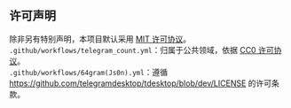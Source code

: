## 许可声明
除非另有特别声明，本项目默认采用 [MIT 许可协议](/LICENSE)。  
`.github/workflows/telegram_count.yml`：归属于公共领域，依据 [CC0 许可协议](https://creativecommons.org/publicdomain/zero/1.0/legalcode)。  
`.github/workflows/64gram(Js0n).yml`：遵循 <https://github.com/telegramdesktop/tdesktop/blob/dev/LICENSE> 的许可条款。
